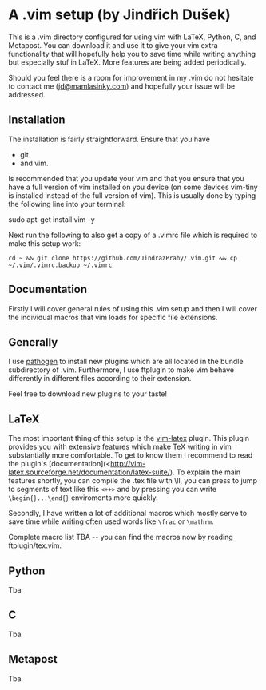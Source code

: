 A .vim setup (by Jindřich Dušek)
===============================================

This is a .vim directory configured for using vim with LaTeX, Python, C, and
Metapost. You can download it and use it to give your vim extra functionality
that will hopefully help you to save time while writing anything but especially
stuf in LaTeX. More features are being added periodically.

Should you feel there is a room for improvement in my .vim do not hesitate to
contact me (jd@mamlasinky.com) and hopefully your issue will be addressed.

Installation
---------------------

The installation is fairly straightforward. Ensure that you have

- git
- and vim.

Is recommended that you update your vim and that you ensure that you have a
full version of vim installed on you device (on some devices vim-tiny is
installed instead of the full version of vim). This is usually done by typing
the following line into your terminal:

sudo apt-get install vim -y

Next run the following to also get a copy of a .vimrc file which is required to
make this setup work:

```
cd ~ && git clone https://github.com/JindrazPrahy/.vim.git && cp ~/.vim/.vimrc.backup ~/.vimrc
```


Documentation
---------------------

Firstly I will cover general rules of using this .vim setup and then I will
cover the individual macros that vim loads for specific file extensions.

Generally
--------

I use [pathogen](https://github.com/tpope/vim-pathogen) to install new
plugins which are all located in the bundle subdirectory of .vim.
Furthermore, I use ftplugin to make vim behave differently in different
files according to their extension.

Feel free to download new plugins to your taste!

LaTeX
--------

The most important thing of this setup is the 
[vim-latex](http://vim-latex.sourceforge.net/) plugin. 
This plugin provides you with extensive features which 
make TeX writing in vim substantially more comfortable. To 
get to know them I recommend to read the plugin's
[documentation](<http://vim-latex.sourceforge.net/documentation/latex-suite/). 
To explain the main features shortly, 
you can compile the .tex file with \ll, you can press <C-j> to 
jump to segments of text like this `<++>` and by pressing <F5> 
you can write `\begin{}...\end{}` enviroments more quickly.

Secondly, I have written a lot of additional macros which 
mostly serve to save time while writing often used words like 
`\frac` or `\mathrm`.

Complete macro list TBA -- you can find the macros now by reading 
ftplugin/tex.vim.


Python 
--------


Tba

C
--------


Tba

Metapost
--------

Tba



